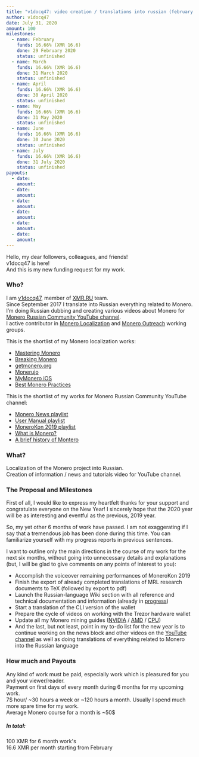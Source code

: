 ```yaml
---
title: "v1docq47: video creation / translations into russian (february - july 2020)"
author: v1docq47
date: July 31, 2020
amount: 100
milestones:
  - name: February
    funds: 16.66% (XMR 16.6)
    done: 29 February 2020
    status: unfinished
  - name: March
    funds: 16.66% (XMR 16.6)
    done: 31 March 2020
    status: unfinished
  - name: April
    funds: 16.66% (XMR 16.6)
    done: 30 April 2020
    status: unfinished
  - name: May
    funds: 16.66% (XMR 16.6)
    done: 31 May 2020
    status: unfinished
  - name: June
    funds: 16.66% (XMR 16.6)
    done: 30 June 2020
    status: unfinished
  - name: July
    funds: 16.66% (XMR 16.6)
    done: 31 July 2020
    status: unfinished
payouts:
  - date:
    amount:
  - date:
    amount:
  - date:
    amount:
  - date:
    amount:
  - date:
    amount:
  - date:
    amount:
---
```


Hello, my dear followers, colleagues, and friends!  
v1docq47 is here!  
And this is my new funding request for my work.  

### Who?

I am [v1docq47](https://t.me/v1docq47), member of [XMR.RU](https://xmr.ru/) team.  
Since September 2017 I translate into Russian everything related to Monero. I’m doing Russian dubbing and creating various videos about Monero for [Monero Russian Community YouTube channel](https://www.youtube.com/channel/UChZc5PLsbP5zeFrmOYMKGmA).  
I active contributor in [Monero Localization](https://taiga.getmonero.org/profile/v1docq47) and [Monero Outreach](https://taiga.getmonero.org/profile/v1docq47) working groups.

This is the shortlist of my Monero localization works:
- [Mastering Monero](https://docs.xmr.ru/books/mastering-monero/)  
- [Breaking Monero](https://docs.xmr.ru/breaking/)  
- [getmonero.org](https://repo.getmonero.org/monero-project/monero-site/merge_requests/913)  
- [Monerujo](https://github.com/m2049r/xmrwallet/pull/278)  
- [MyMonero iOS](https://crowdin.com/project/mymonero-app-ios/ru#)  
- [Best Monero Practices](https://github.com/monero-ecosystem/outreach-docs/pull/68)  

This is the shortlist of my works for Monero Russian Community YouTube channel:
- [Monero News playlist](https://www.youtube.com/playlist?list=PLQyX7h187qnQWtCN6brBXsB9QLEuaJWQO)  
- [User Manual playlist](https://www.youtube.com/playlist?list=LLhZc5PLsbP5zeFrmOYMKGmA)  
- [MoneroKon 2019 playlist](https://www.youtube.com/watch?v=56Tr03HzGJ8&list=PLQyX7h187qnSZG_PTYtO57_z_nFOlWWEM)  
- [What is Monero?](https://youtu.be/YfeRXFT3ECY)  
- [A brief history of Montero](https://youtu.be/r-VmVJN-UHk)

### What?

Localization of the Monero project into Russian.  
Creation of information / news and tutorials video for YouTube channel.

### The Proposal and Milestones

First of all, I would like to express my heartfelt thanks for your support and congratulate everyone on the New Year! I sincerely hope that the 2020 year will be as interesting and eventful as the previous, 2019 year.

So, my yet other 6 months of work have passed. I am not exaggerating if I say that a tremendous job has been done during this time. You can familiarize yourself with my progress reports in previous sentences.  

I want to outline only the main directions in the course of my work for the next six months, without going into unnecessary details and explanations (but, I will be glad to give comments on any points of interest to you):
- Accomplish the voiceover remaining performances of MoneroKon 2019  
- Finish the export of already completed translations of MRL research documents to TeX (followed by export to pdf)  
- Launch the Russian-language Wiki section with all reference and technical documentation and information (already in [progress](https://docs.xmr.ru/moneropedia/))  
- Start a translation of the CLI version of the wallet  
- Prepare the cycle of videos on working with the Trezor hardware wallet  
- Update all my Monero mining guides ([NVIDIA](https://xmr.ru/manuals/how-to-mine-monero-with-nvidia-gpu/) / [AMD](https://xmr.ru/manuals/how-to-mine-monero-with-amd-gpu/) / [CPU](https://xmr.ru/manuals/how-to-mine-monero-cpu/))  
- And the last, but not least, point in my to-do list for the new year is to continue working on the news block and other videos on the [YouTube channel](https://www.youtube.com/c/MoneroRussianCommunity) as well as doing translations of everything related to Monero into the Russian language

### How much and Payouts

Any kind of work must be paid, especially work which is pleasured for you and your viewer/reader.  
Payment on first days of every month during 6 months for my upcoming work.  
7$ hour/ ~30 hours a week or ~120 hours a month. Usually I spend much more spare time for my work.  
Average Monero course for a month is ~50$

##### In total:
100 XMR for 6 month work's  
16.6 XMR per month starting from February
